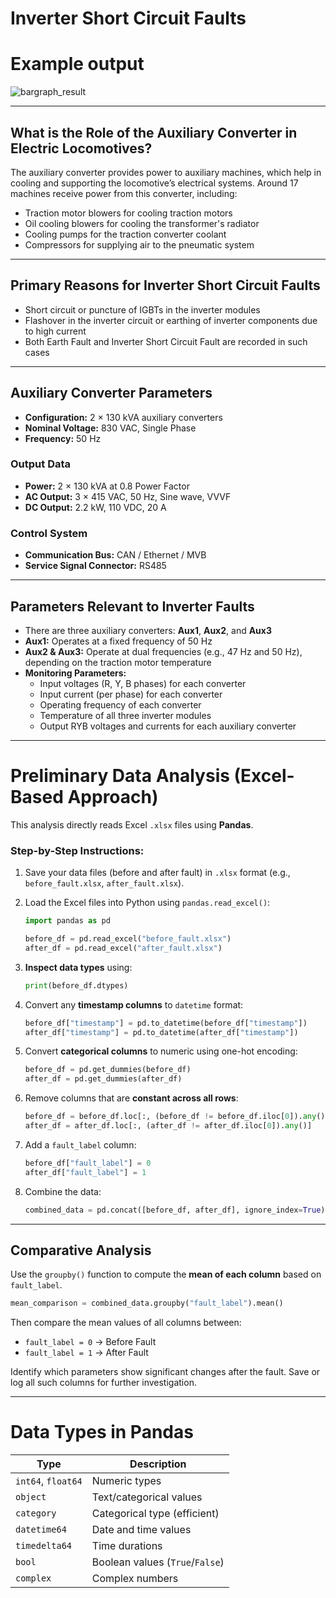 # Inverter Short Circuit Faults

# Example output

![bargraph_result](https://github.com/user-attachments/assets/e824a9ab-be4e-4ab0-8f6c-ef8d5ae20a69)

---

## What is the Role of the Auxiliary Converter in Electric Locomotives?

The auxiliary converter provides power to auxiliary machines, which help in cooling and supporting the locomotive’s electrical systems. Around 17 machines receive power from this converter, including:

- Traction motor blowers for cooling traction motors
- Oil cooling blowers for cooling the transformer's radiator
- Cooling pumps for the traction converter coolant
- Compressors for supplying air to the pneumatic system

---

## Primary Reasons for Inverter Short Circuit Faults

- Short circuit or puncture of IGBTs in the inverter modules
- Flashover in the inverter circuit or earthing of inverter components due to high current
- Both Earth Fault and Inverter Short Circuit Fault are recorded in such cases

---

## Auxiliary Converter Parameters

- **Configuration:** 2 × 130 kVA auxiliary converters
- **Nominal Voltage:** 830 VAC, Single Phase
- **Frequency:** 50 Hz

### Output Data

- **Power:** 2 × 130 kVA at 0.8 Power Factor
- **AC Output:** 3 × 415 VAC, 50 Hz, Sine wave, VVVF
- **DC Output:** 2.2 kW, 110 VDC, 20 A

### Control System

- **Communication Bus:** CAN / Ethernet / MVB
- **Service Signal Connector:** RS485

---

## Parameters Relevant to Inverter Faults

- There are three auxiliary converters: **Aux1**, **Aux2**, and **Aux3**
- **Aux1:** Operates at a fixed frequency of 50 Hz
- **Aux2 & Aux3:** Operate at dual frequencies (e.g., 47 Hz and 50 Hz), depending on the traction motor temperature
- **Monitoring Parameters:**
  - Input voltages (R, Y, B phases) for each converter
  - Input current (per phase) for each converter
  - Operating frequency of each converter
  - Temperature of all three inverter modules
  - Output RYB voltages and currents for each auxiliary converter

---

# Preliminary Data Analysis (Excel-Based Approach)

This analysis directly reads Excel `.xlsx` files using **Pandas**.

### Step-by-Step Instructions:

1. Save your data files (before and after fault) in `.xlsx` format (e.g., `before_fault.xlsx`, `after_fault.xlsx`).

2. Load the Excel files into Python using `pandas.read_excel()`:

   ```python
   import pandas as pd

   before_df = pd.read_excel("before_fault.xlsx")
   after_df = pd.read_excel("after_fault.xlsx")
   ```

3. **Inspect data types** using:

   ```python
   print(before_df.dtypes)
   ```

4. Convert any **timestamp columns** to `datetime` format:

   ```python
   before_df["timestamp"] = pd.to_datetime(before_df["timestamp"])
   after_df["timestamp"] = pd.to_datetime(after_df["timestamp"])
   ```

5. Convert **categorical columns** to numeric using one-hot encoding:

   ```python
   before_df = pd.get_dummies(before_df)
   after_df = pd.get_dummies(after_df)
   ```

6. Remove columns that are **constant across all rows**:

   ```python
   before_df = before_df.loc[:, (before_df != before_df.iloc[0]).any()]
   after_df = after_df.loc[:, (after_df != after_df.iloc[0]).any()]
   ```

7. Add a `fault_label` column:

   ```python
   before_df["fault_label"] = 0
   after_df["fault_label"] = 1
   ```

8. Combine the data:

   ```python
   combined_data = pd.concat([before_df, after_df], ignore_index=True)
   ```

---

## Comparative Analysis

Use the `groupby()` function to compute the **mean of each column** based on `fault_label`.

```python
mean_comparison = combined_data.groupby("fault_label").mean()
```

Then compare the mean values of all columns between:

- `fault_label = 0` → Before Fault
- `fault_label = 1` → After Fault

Identify which parameters show significant changes after the fault. Save or log all such columns for further investigation.

---

# Data Types in Pandas

| Type               | Description                     |
| ------------------ | ------------------------------- |
| `int64`, `float64` | Numeric types                   |
| `object`           | Text/categorical values         |
| `category`         | Categorical type (efficient)    |
| `datetime64`       | Date and time values            |
| `timedelta64`      | Time durations                  |
| `bool`             | Boolean values (`True`/`False`) |
| `complex`          | Complex numbers                 |
